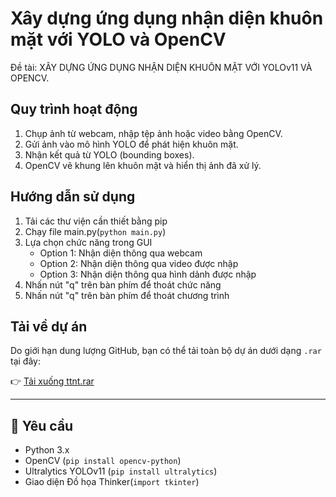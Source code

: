 # Xây dựng ứng dụng nhận diện khuôn mặt với YOLO và OpenCV

Đề tài: XÂY DỰNG ỨNG DỤNG NHẬN DIỆN KHUÔN MẶT VỚI YOLOv11 VÀ OPENCV.

## Quy trình hoạt động

1. Chụp ảnh từ webcam, nhập tệp ảnh hoặc video bằng OpenCV.
2. Gửi ảnh vào mô hình YOLO để phát hiện khuôn mặt.
3. Nhận kết quả từ YOLO (bounding boxes).
4. OpenCV vẽ khung lên khuôn mặt và hiển thị ảnh đã xử lý.
   
## Hướng dẫn sử dụng
1. Tải các thư viện cần thiết bằng pip
2. Chạy file main.py(`python main.py`)
3. Lựa chọn chức năng trong GUI
   - Option 1: Nhận diện thông qua webcam
   - Option 2: Nhận diện thông qua video được nhập
   - Option 3: Nhận diện thông qua hình dảnh được nhập
4. Nhấn nút "q" trên bàn phím để thoát chức năng
5. Nhấn nút "q" trên bàn phím để thoát chương trình

## Tải về dự án

Do giới hạn dung lượng GitHub, bạn có thể tải toàn bộ dự án dưới dạng `.rar` tại đây:

👉 [Tải xuống ttnt.rar](https://drive.google.com/file/d/1h2F_Na10bF5FW7ZqNxlnOnRHpd8k_dA9/view?usp=sharing)

---

## 🔧 Yêu cầu

- Python 3.x
- OpenCV (`pip install opencv-python`)
- Ultralytics YOLOv11 (`pip install ultralytics`)
- Giao diện Đồ họa Thinker(`import tkinter`)



